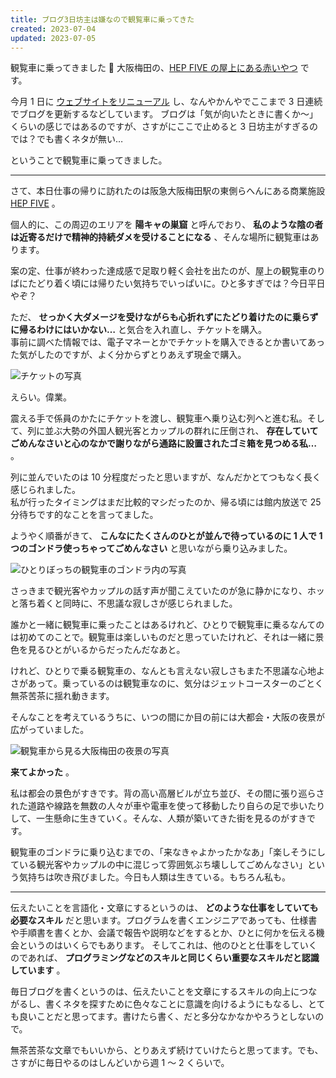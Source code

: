```yaml
---
title: ブログ3日坊主は嫌なので観覧車に乗ってきた
created: 2023-07-04
updated: 2023-07-05
---
```


観覧車に乗ってきました 🎡 大阪梅田の、[HEP FIVE の屋上にある赤いやつ](https://www.hepfive.jp/ferriswheel) です。

今月 1 日に [ウェブサイトをリニューアル](/blog/20230701/) し、なんやかんやでここまで 3 日連続でブログを更新するなどしています。 ブログは「気が向いたときに書くか～」くらいの感じではあるのですが、さすがにここで止めると 3 日坊主がすぎるのでは？でも書くネタが無い…

ということで観覧車に乗ってきました。

---

さて、本日仕事の帰りに訪れたのは阪急大阪梅田駅の東側らへんにある商業施設 [HEP FIVE](https://www.hepfive.jp/) 。

個人的に、この周辺のエリアを **陽キャの巣窟** と呼んでおり、 **私のような陰の者は近寄るだけで精神的持続ダメを受けることになる** 、そんな場所に観覧車はあります。

案の定、仕事が終わった達成感で足取り軽く会社を出たのが、屋上の観覧車のりばにたどり着く頃には帰りたい気持ちでいっぱいに。ひと多すぎでは？今日平日やぞ？

ただ、 **せっかく大ダメージを受けながらも心折れずにたどり着けたのに乗らずに帰るわけにはいかない…** と気合を入れ直し、チケットを購入。  
事前に調べた情報では、電子マネーとかでチケットを購入できるとか書いてあった気がしたのですが、よく分からずとりあえず現金で購入。

![チケットの写真](e5768a92-731a-46e1-ec3c-8ebe61324f00)

えらい。偉業。

震える手で係員のかたにチケットを渡し、観覧車へ乗り込む列へと進む私。そして、列に並ぶ大勢の外国人観光客とカップルの群れに圧倒され、 **存在していてごめんなさいと心のなかで謝りながら通路に設置されたゴミ箱を見つめる私…** 。

列に並んでいたのは 10 分程度だったと思いますが、なんだかとてつもなく長く感じられました。  
私が行ったタイミングはまだ比較的マシだったのか、帰る頃には館内放送で 25 分待ちです的なことを言ってました。

ようやく順番がきて、 **こんなにたくさんのひとが並んで待っているのに 1 人で 1 つのゴンドラ使っちゃってごめんなさい** と思いながら乗り込みました。

![ひとりぼっちの観覧車のゴンドラ内の写真](f6916419-e62a-4029-fc01-228676f1cf00)

さっきまで観光客やカップルの話す声が聞こえていたのが急に静かになり、ホッと落ち着くと同時に、不思議な寂しさが感じられました。

誰かと一緒に観覧車に乗ったことはあるけれど、ひとりで観覧車に乗るなんてのは初めてのことで。観覧車は楽しいものだと思っていたけれど、それは一緒に景色を見るひとがいるからだったんだなあと。

けれど、ひとりで乗る観覧車の、なんとも言えない寂しさもまた不思議な心地よさがあって。乗っているのは観覧車なのに、気分はジェットコースターのごとく無茶苦茶に揺れ動きます。

そんなことを考えているうちに、いつの間にか目の前には大都会・大阪の夜景が広がっていました。

![観覧車から見る大阪梅田の夜景の写真](a47388f5-8cf2-4726-84bf-b0e1fd8f3c00)

**来てよかった** 。

私は都会の景色がすきです。背の高い高層ビルが立ち並び、その間に張り巡らされた道路や線路を無数の人々が車や電車を使って移動したり自らの足で歩いたりして、一生懸命に生きていく。そんな、人類が築いてきた街を見るのがすきです。

観覧車のゴンドラに乗り込むまでの、「来なきゃよかったかなあ」「楽しそうにしている観光客やカップルの中に混じって雰囲気ぶち壊ししてごめんなさい」という気持ちは吹き飛びました。今日も人類は生きている。もちろん私も。

---

伝えたいことを言語化・文章にするというのは、 **どのような仕事をしていても必要なスキル** だと思います。プログラムを書くエンジニアであっても、仕様書や手順書を書くとか、会議で報告や説明などをするとか、ひとに何かを伝える機会というのはいくらでもあります。
そしてこれは、他のひとと仕事をしていくのであれば、 **プログラミングなどのスキルと同じくらい重要なスキルだと認識しています** 。

毎日ブログを書くというのは、伝えたいことを文章にするスキルの向上につながるし、書くネタを探すために色々なことに意識を向けるようにもなるし、とても良いことだと思ってます。書けたら書く、だと多分なかなかやろうとしないので。

無茶苦茶な文章でもいいから、とりあえず続けていけたらと思ってます。でも、さすがに毎日やるのはしんどいから週 1 ～ 2 くらいで。
